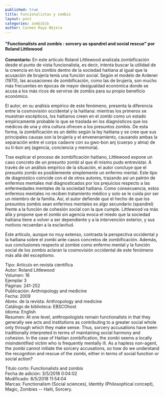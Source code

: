 ```yaml
---
published: true
title: Funcionalistas y zombis
layout: post
categories: zombibib
author: Carmen Raya Nájera
---
```

#### "Functionalists and zombis : sorcery as spandrel and social rescue" por Roland Littlewood  

**Comentario:** En este artículo Roland Littlewood analizala zombificación desde el punto de vista funcionalista, es decir, intenta buscar la utilidad de la creencia en los zombis dentro de la sociedad haitiana al igual que la acusación de brujería tenía una función social. Según el modelo de Ardener (1970), las acusaciones de zombificación, como las de brujería, son mucho más frecuentes en épocas de mayor desigualdad económica donde se acusa a los más ricos de servirse de zombis para su propio beneficio económico.

El autor, en su análisis empírico de este fenómeno, presenta la diferencia entre la cosmovisión occidental y la haitiana: mientras los primeros se muestran escépticos, los haitianos creen en el zombi como un estado empíricamente probable lo que se traslada en los diagnósticos que los médicos de una y otra cultura ofrecen a los presuntos zombis. De esta forma, la zombificación es un delito según la ley haitiana y se cree que sus principales causas son la brujería y el envenenamiento, causando ambas la separación entre el corps cadavre con su gwo-bon anj (cuerpo y alma) de su ti-bon anj (agencia, conciencia y memoria).

Tras explicar el proceso de zombificación haitiano, Littlewood expone un caso concreto de un presunto zombi al que él mismo pudo entrevistar. A través de un análisis empírico de la situación, el autor concluye que el presunto zombi es posiblemente simplemente un enfermo mental. Este tipo de diagnóstico coincide con el de otros autores, trazando así un patrón de enfermos mentales mal diagnosticados por los prejuicios respecto a las enfermedades mentales de la sociedad haitiana. Como consecuencia, estos enfermos mentales no reciben tratamiento médico y solo se le cuida por ser un miembro de la familia. Así, el autor defiende que el hecho de que los presuntos zombis sean enfermos mentales es algo secundario (spandrel) frente a la función de cohesión social con la que cumple. Littlewood va más allá y propone que el zombi sin agencia evoca el miedo que la sociedad haitiana tiene a volver a ser dependiente y a la intervención exterior, y sus motivos recuerdan a la esclavitud.

Este artículo, aunque no muy extenso, contrasta la perspectiva occidental y la haitiana sobre el zombi ante casos concretos de zombificación. Además, sus conclusiones respecto al zombie como enfermo mental y la función social de los zombis aclaran la cosmovisión occidental de este fenómeno más allá del esceptismo.

Tipo: Artículo en revista científica  
Autor: Roland Littlewood  
Volumen: 16  
Ejemplar 3  
Páginas: 241-252  
Publicación: Anthropology and medicine  
Fecha: 2009  
Abrev. de la revista: Anthropology and medicine  
Catálogo de biblioteca: EBSCOhost  
Idioma: English  
Resumen: At one level, anthropologists remain functionalists in that they generally see acts and institutions as contributing to a greater social whole only through which they make sense. Thus, sorcery accusations have been traditionally interpreted in terms of maintaining social harmony and cohesion. In the case of Haitian zombification, the zombi seems a locally misindentified victim who is frequently mentally ill. As a hapless non-agent, the zombi cannot initiate the sorcery accusations, so how do we understand the recognition and rescue of the zombi, either in terms of social function or social action?

Título corto: Functionalists and zombis  
Fecha de adición: 3/5/2018 0:04:02  
Modificado: 8/5/2018 11:54:04  
Marcas: Functionalism (Social sciences), Identity (Philosophical concept), Magic, Zombies -- Haiti, Sorcery. 
